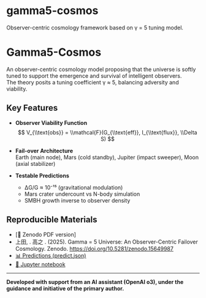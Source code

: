 # gamma5-cosmos
Observer-centric cosmology framework based on γ = 5 tuning model.
# Gamma5-Cosmos

An observer-centric cosmology model proposing that the universe is softly tuned to support the emergence and survival of intelligent observers.  
The theory posits a tuning coefficient γ ≈ 5, balancing adversity and viability.

## Key Features

- **Observer Viability Function**  
  $$ V_{\\text{obs}} = \\mathcal{F}(G_{\\text{eff}}, I_{\\text{flux}}, \\Delta S) $$

- **Fail-over Architecture**  
  Earth (main node), Mars (cold standby), Jupiter (impact sweeper), Moon (axial stabilizer)

- **Testable Predictions**
  - ΔG/G ≈ 10⁻¹⁵ (gravitational modulation)
  - Mars crater undercount vs N-body simulation
  - SMBH growth inverse to observer density

## Reproducible Materials

- [📄 Zenodo PDF version]
- 上田, . 高之 . (2025). Gamma = 5 Universe: An Observer-Centric Failover Cosmology. Zenodo. https://doi.org/10.5281/zenodo.15649987
- [📊 Predictions (predict.json)](predict.json)
- [📓 Jupyter notebook](Gamma5_Model.ipynb)

---

**Developed with support from an AI assistant (OpenAI o3), under the guidance and initiative of the primary author.**

